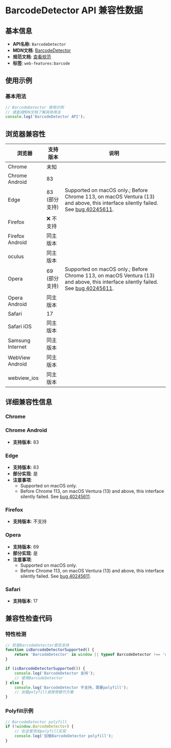 # BarcodeDetector API 兼容性数据

## 基本信息

- **API名称**: `BarcodeDetector`
- **MDN文档**: [BarcodeDetector](https://developer.mozilla.org/docs/Web/API/BarcodeDetector)
- **规范文档**: [查看规范](https://wicg.github.io/shape-detection-api/#barcode-detection-api)
- **标签**: `web-features:barcode`

## 使用示例

### 基本用法

```javascript
// BarcodeDetector 使用示例
// 请查阅MDN文档了解具体用法
console.log('BarcodeDetector API');
```

## 浏览器兼容性

| 浏览器 | 支持版本 | 说明 |
|--------|----------|------|
| Chrome | 未知 |  |
| Chrome Android | 83 |  |
| Edge | 83 (部分支持) | Supported on macOS only.; Before Chrome 113, on macOS Ventura (13) and above, this interface silently failed. See [bug 40245611](https://crbug.com/40245611). |
| Firefox | ❌ 不支持 |  |
| Firefox Android | 同主版本 |  |
| oculus | 同主版本 |  |
| Opera | 69 (部分支持) | Supported on macOS only.; Before Chrome 113, on macOS Ventura (13) and above, this interface silently failed. See [bug 40245611](https://crbug.com/40245611). |
| Opera Android | 同主版本 |  |
| Safari | 17 |  |
| Safari iOS | 同主版本 |  |
| Samsung Internet | 同主版本 |  |
| WebView Android | 同主版本 |  |
| webview_ios | 同主版本 |  |

## 详细兼容性信息

### Chrome


### Chrome Android

- **支持版本**: 83

### Edge

- **支持版本**: 83
- **部分实现**: 是
- **注意事项**:
  - Supported on macOS only.
  - Before Chrome 113, on macOS Ventura (13) and above, this interface silently failed. See [bug 40245611](https://crbug.com/40245611).

### Firefox

- **支持版本**: 不支持

### Opera

- **支持版本**: 69
- **部分实现**: 是
- **注意事项**:
  - Supported on macOS only.
  - Before Chrome 113, on macOS Ventura (13) and above, this interface silently failed. See [bug 40245611](https://crbug.com/40245611).

### Safari

- **支持版本**: 17

## 兼容性检查代码

### 特性检测

```javascript
// 检查BarcodeDetector是否支持
function isBarcodeDetectorSupported() {
    return 'BarcodeDetector' in window || typeof BarcodeDetector !== 'undefined';
}

if (isBarcodeDetectorSupported()) {
    console.log('BarcodeDetector 支持');
    // 使用BarcodeDetector
} else {
    console.log('BarcodeDetector 不支持，需要polyfill');
    // 加载polyfill或使用替代方案
}
```

### Polyfill示例

```javascript
// BarcodeDetector polyfill
if (!window.BarcodeDetector) {
    // 在这里添加polyfill实现
    console.log('加载BarcodeDetector polyfill');
}
```

